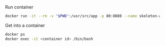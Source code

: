 
Run container

```bash
docker run -it --rm -v "$PWD":/usr/src/app -p 80:8080 --name skeleton-app-runtime skeleton-app
```

Get into a container

```bash
docker ps
docker exec -it <container id> /bin/bash
```
